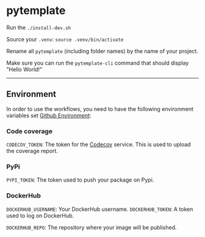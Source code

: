 # pytemplate

Run the `./install-dev.sh`

Source your `.venv`: `source .venv/bin/activate`

Rename all `pytemplate` (including folder names) by the name of your project.

Make sure you can run the `pytemplate-cli` command that should display "Hello World!"

---

## Environment

In order to use the workflows, you need to have the following environment variables set [Github Environment](https://docs.github.com/en/actions/deployment/targeting-different-environments/using-environments-for-deployment):

### Code coverage

`CODECOV_TOKEN`: The token for the [Codecov](https://codecov.io) service. This is used to upload the coverage report.

### PyPi

`PYPI_TOKEN`: The token used to push your package on Pypi.

### DockerHub

`DOCKERHUB_USERNAME`: Your DockerHub username.
`DOCKERHUB_TOKEN`: A token used to log on DockerHub.

`DOCKERHUB_REPO`: The repository where your image will be published.
